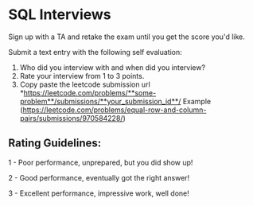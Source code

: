 # SQL Interviews

Sign up with a TA and retake the exam until you get the score you'd like.

Submit a text entry with the following self evaluation:

1. Who did you interview with and when did you interview?
2. Rate your interview from 1 to 3 points.
3. Copy paste the leetcode submission url *https://leetcode.com/problems/**some-problem**/submissions/**your_submission_id**/ Example (https://leetcode.com/problems/equal-row-and-column-pairs/submissions/970584228/)


## Rating Guidelines:
1 - Poor performance, unprepared, but you did show up!

2 - Good performance, eventually got the right answer!

3 - Excellent performance, impressive work, well done!
